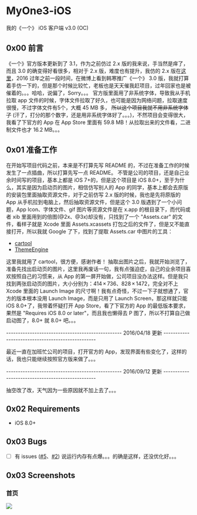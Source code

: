 # MyOne3-iOS
我的《一个》 iOS 客户端 v3.0 (OC)

## 0x00 前言
《一个》官方版本更新到了 3.1，作为之前仿过 2.x 版的我来说，手当然是痒了，而且 3.0 的确变得好看很多，相对于 2.x 版，难度也有提升，我仿的 2.x 版在[这里](https://github.com/meilbn/MyOne-iOS)，2016 过年之前一段时间，在微博上看到韩寒推广《一个》 3.0 版，我就打算着手仿一下的，但是那个时候比较忙，老板也是天天催我赶项目，过年回家也是被催着的。。。哈哈，说偏了，Sorry。。。
官方版里面用了非系统字体，导致我从手机拉取 app 文件的时候，字体文件拉取了好久，也可能是因为网络问题，拉取速度很慢，不过字体文件有5个，大概 45 MB 多， ~~所以这个项目我就不用非系统字体了~~ (汗了，打分的那个数字，还是用非系统字体好了。。。)，不然项目会变得很大，我看了下官方的 App 在 App Store 里面有 59.8 MB！从拉取出来的文件看，二进制文件也才 16.2 MB。。。

## 0x01 准备工作
在开始写项目代码之前，本来是不打算先写 README 的，不过在准备工作的时候发生了一点插曲，所以打算先写一点 README。
不管是公司的项目，还是自己业余时间写的项目，基本上都是 iOS 7+的，但是这个项目是 iOS 8.0+，至于为什么，其实是因为启动页的图片，相信仿写别人的 App 的同学，基本上都会去原版的安装包里面抽取资源文件，对于之前仿写 2.x 版的时候，我也是先将原版的 App 从手机拉到电脑上，然后抽取资源文件，但是这个 3.0 版遇到了一个小问题，App Icon、字体文件、gif 图片等资源文件是在 x.app 的根目录下，而代码或者 xib 里面用到的倍图(@2x、@3x)却没有，只找到了一个 "Assets.car" 的文件，看样子就是 Xcode 里面 Assets.xcassets 打包之后的文件了，但是又不能直接打开，所以我就 Google 了下，找到了提取 Assets.car 中图片的工具：

- [cartool](https://github.com/steventroughtonsmith/cartool)
- [ThemeEngine](https://github.com/alexzielenski/ThemeEngine)

这里我就用了 cartool，很方便，感谢作者！
抽取出图片之后，我就开始浏览了，准备先找出启动页的图片，这里我再废话一句，我有点强迫症，自己的业余项目喜欢按照自己的习惯来，从 App 的第一屏开始做，公司项目没办法这样。但是我只找到两张启动页的图片，大小分别为：414 × 736、828 × 1472，完全对不上 Xcode 里面的 Launch Image 的尺寸啊！我有点奇怪，不过一下子就想通了，官方的版本根本没用 Launch Image，而是只用了 Launch Screen，那这样就只能 iOS 8.0+了，我带着怀疑打开 App Store，看了下官方的 App 的最低版本要求，果然是 "Requires iOS 8.0 or later"，而且我也懒得去 P 图了，所以不打算自己做启动图了，8.0+ 就 8.0+ 吧。。。

------------------------------------------------- 2016/04/18 更新 -------------------------------------------------

最近一直在加班忙公司的项目，打开官方的 App，发现界面有些变化了，这样的话，我也只能继续按照官方版来做了。。。

------------------------------------------------- 2016/09/12 更新 -------------------------------------------------

抽空改了改，天气因为一些原因就不加上去了。。。

## 0x02 Requirements
- iOS 8.0+

## 0x03 Bugs
- [ ] 有 issues ([#5](https://github.com/meilbn/MyOne3-iOS/issues/5)、[#2](https://github.com/meilbn/MyOne3-iOS/issues/2)) 说运行内存有点爆。。。的确是这样，还没优化好。。。

## 0x03 Screenshots
### 首页
![](https://github.com/meilbn/MyOne3-iOS/blob/master/Screenshots/Home.gif)


